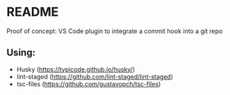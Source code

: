 # README

Proof of concept: VS Code plugin to integrate a commit hook into a git repo

## Using:

- Husky (https://typicode.github.io/husky/)
- lint-staged (https://github.com/lint-staged/lint-staged)
- tsc-files (https://github.com/gustavopch/tsc-files)
